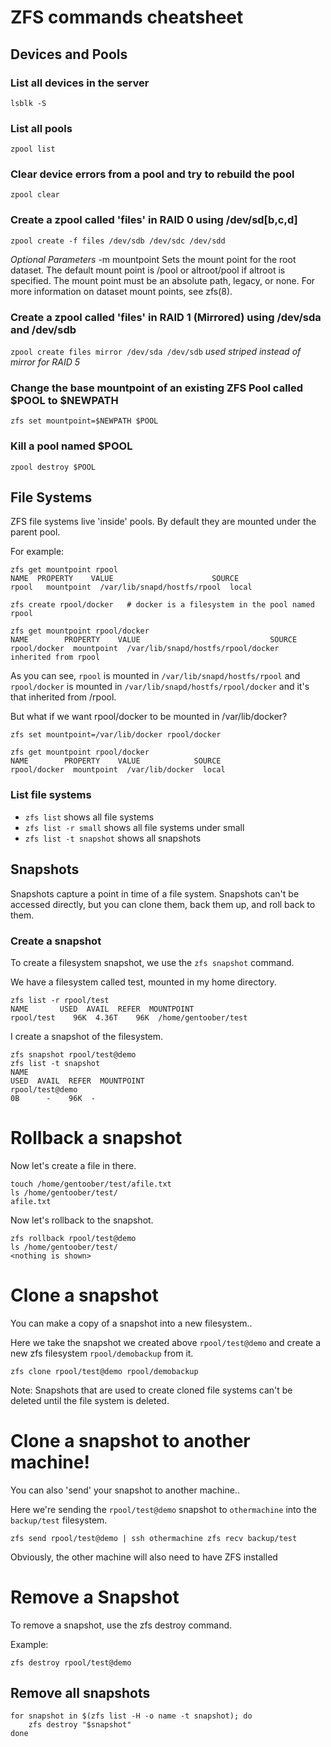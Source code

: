 # ZFS commands cheatsheet

## Devices and Pools

### List all devices in the server
```lsblk -S```

### List all pools
```zpool list```

### Clear device errors from a pool and try to rebuild the pool
```zpool clear```

### Create a zpool called 'files' in RAID 0 using /dev/sd[b,c,d]
```zpool create -f files /dev/sdb /dev/sdc /dev/sdd```

*Optional Parameters*
 -m mountpoint
                     Sets the mount point for the root dataset.  The default mount point is /pool or altroot/pool if altroot is specified.  The mount
                     point must be an absolute path, legacy, or none.  For more information on dataset mount points, see zfs(8).

### Create a zpool called 'files' in RAID 1 (Mirrored) using /dev/sda and /dev/sdb
```zpool create files mirror /dev/sda /dev/sdb```
*used striped instead of mirror for RAID 5*

### Change the base mountpoint of an existing ZFS Pool called $POOL to $NEWPATH
```zfs set mountpoint=$NEWPATH $POOL```

### Kill a pool named $POOL
```zpool destroy $POOL```

## File Systems

ZFS file systems live 'inside' pools.  By default they are mounted under the parent pool.

For example:

```
zfs get mountpoint rpool
NAME  PROPERTY    VALUE                      SOURCE
rpool   mountpoint  /var/lib/snapd/hostfs/rpool  local
```

```
zfs create rpool/docker   # docker is a filesystem in the pool named rpool
```
```
zfs get mountpoint rpool/docker
NAME        PROPERTY    VALUE                             SOURCE
rpool/docker  mountpoint  /var/lib/snapd/hostfs/rpool/docker  inherited from rpool
```

As you can see, ```rpool``` is mounted in ```/var/lib/snapd/hostfs/rpool``` and ```rpool/docker``` is mounted in ```/var/lib/snapd/hostfs/rpool/docker``` and it's that inherited from /rpool.

But what if we want rpool/docker to be mounted in /var/lib/docker?

```
zfs set mountpoint=/var/lib/docker rpool/docker
```

```
zfs get mountpoint rpool/docker
NAME        PROPERTY    VALUE            SOURCE
rpool/docker  mountpoint  /var/lib/docker  local
```
### List file systems

* `zfs list` shows all file systems
* `zfs list -r small` shows all file systems under small
* `zfs list -t snapshot` shows all snapshots

## Snapshots

Snapshots capture a point in time of a file system.  Snapshots can't be accessed directly, but you can clone them, back them up, and roll back to them.

### Create a snapshot

To create a filesystem snapshot, we use the `zfs snapshot` command.

We have a filesystem called test, mounted in my home directory.

```
zfs list -r rpool/test
NAME       USED  AVAIL  REFER  MOUNTPOINT
rpool/test    96K  4.36T    96K  /home/gentoober/test
```

I create a snapshot of the filesystem.

```
zfs snapshot rpool/test@demo
zfs list -t snapshot
NAME                                                                                           USED  AVAIL  REFER  MOUNTPOINT
rpool/test@demo                                                                                    0B      -    96K  -
```

# Rollback a snapshot
Now let's create a file in there.
```
touch /home/gentoober/test/afile.txt
ls /home/gentoober/test/
afile.txt
```
Now let's rollback to the snapshot.
```
zfs rollback rpool/test@demo
ls /home/gentoober/test/
<nothing is shown>
```

# Clone a snapshot

You can make a copy of a snapshot into a new filesystem..

Here we take the snapshot we created above `rpool/test@demo` and create a new
zfs filesystem `rpool/demobackup` from it.
```
zfs clone rpool/test@demo rpool/demobackup
```

Note: Snapshots that are used to create cloned file systems can't be deleted 
until the file system is deleted.  

# Clone a snapshot to another machine!

You can also 'send' your snapshot to another machine..

Here we're sending the `rpool/test@demo` snapshot to `othermachine` into the `backup/test` filesystem.

```zfs send rpool/test@demo | ssh othermachine zfs recv backup/test```

Obviously, the other machine will also need to have ZFS installed

# Remove a Snapshot

To remove a snapshot, use the zfs destroy command.

Example:
```
zfs destroy rpool/test@demo
```

## Remove all snapshots
```
for snapshot in $(zfs list -H -o name -t snapshot); do
    zfs destroy "$snapshot"
done
```